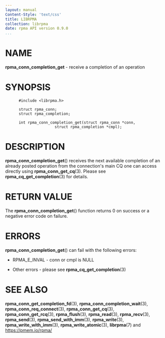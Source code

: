 ```yaml
---
layout: manual
Content-Style: 'text/css'
title: LIBRPMA
collection: librpma
date: rpma API version 0.9.0
...
```


[comment]: <> (SPDX-License-Identifier: BSD-3-Clause)
[comment]: <> (Copyright 2020, Intel Corporation)

NAME
====

**rpma\_conn\_completion\_get** - receive a completion of an operation

SYNOPSIS
========

          #include <librpma.h>

          struct rpma_conn;
          struct rpma_completion;

          int rpma_conn_completion_get(struct rpma_conn *conn,
                          struct rpma_completion *cmpl);

DESCRIPTION
===========

**rpma\_conn\_completion\_get**() receives the next available completion
of an already posted operation from the connection\'s main CQ one can
access directly using **rpma\_conn\_get\_cq**(3). Please see
**rpma\_cq\_get\_completion**(3) for details.

RETURN VALUE
============

The **rpma\_conn\_completion\_get**() function returns 0 on success or a
negative error code on failure.

ERRORS
======

**rpma\_conn\_completion\_get**() can fail with the following errors:

-   RPMA\_E\_INVAL - conn or cmpl is NULL

-   Other errors - please see **rpma\_cq\_get\_completion**(3)

SEE ALSO
========

**rpma\_conn\_get\_completion\_fd**(3),
**rpma\_conn\_completion\_wait**(3), **rpma\_conn\_req\_connect**(3),
**rpma\_conn\_get\_cq**(3), **rpma\_conn\_get\_rcq**(3),
**rpma\_flush**(3), **rpma\_read**(3), **rpma\_recv**(3),
**rpma\_send**(3), **rpma\_send\_with\_imm**(3), **rpma\_write**(3),
**rpma\_write\_with\_imm**(3), **rpma\_write\_atomic**(3),
**librpma**(7) and https://pmem.io/rpma/
